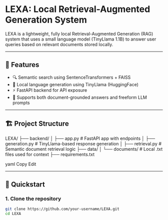 # LEXA: Local Retrieval-Augmented Generation System

LEXA is a lightweight, fully local Retrieval-Augmented Generation (RAG) system that uses a small language model (TinyLlama 1.1B) to answer user queries based on relevant documents stored locally.

---

## 🔧 Features

- 🔍 Semantic search using SentenceTransformers + FAISS
- 🧠 Local language generation using TinyLlama (HuggingFace)
- ⚡ FastAPI backend for API exposure
- 💬 Supports both document-grounded answers and freeform LLM prompts

---

## 🏗️ Project Structure

LEXA/
├── backend/
│ ├── app.py # FastAPI app with endpoints
│ ├── generation.py # TinyLlama-based response generation
│ ├── retrieval.py # Semantic document retrieval logic
├── data/
│ └── documents/ # Local .txt files used for context
├── requirements.txt

yaml
Copy
Edit

---

## 🚀 Quickstart

### 1. Clone the repository
```bash
git clone https://github.com/your-username/LEXA.git
cd LEXA

